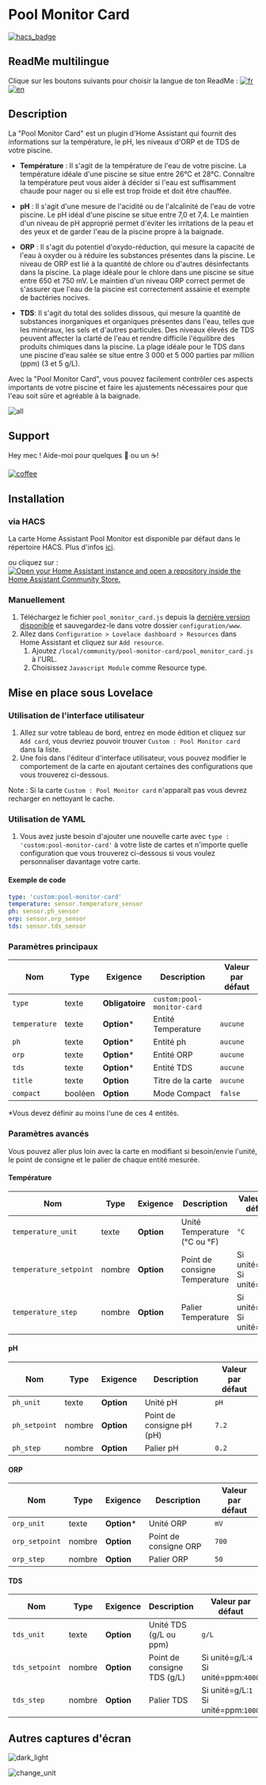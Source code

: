 # Pool Monitor Card

[![hacs_badge](https://img.shields.io/badge/HACS-Custom-41BDF5.svg?style=for-the-badge)](https://github.com/hacs/integration)

## ReadMe multilingue

Clique sur les boutons suivants pour choisir la langue de ton ReadMe : [![fr](https://img.shields.io/badge/lang-fr-green.svg)](https://github.com/wilsto/pool-monitor-card/blob/master/README-fr.md) [![en](https://img.shields.io/badge/lang-en-red.svg)](https://github.com/wilsto/pool-monitor-card/blob/master/README.md)

## Description

La "Pool Monitor Card" est un plugin d'Home Assistant qui fournit des informations sur la température, le pH, les niveaux d'ORP et de TDS de votre piscine.

- **Température** : Il s'agit de la température de l'eau de votre piscine. La température idéale d'une piscine se situe entre 26°C et 28°C.  Connaître la température peut vous aider à décider si l'eau est suffisamment chaude pour nager ou si elle est trop froide et doit être chauffée.

- **pH** : Il s'agit d'une mesure de l'acidité ou de l'alcalinité de l'eau de votre piscine. Le pH idéal d'une piscine se situe entre 7,0 et 7,4. Le maintien d'un niveau de pH approprié permet d'éviter les irritations de la peau et des yeux et de garder l'eau de la piscine propre à la baignade.

- **ORP** : Il s'agit du potentiel d'oxydo-réduction, qui mesure la capacité de l'eau à oxyder ou à réduire les substances présentes dans la piscine. Le niveau de ORP est lié à la quantité de chlore ou d'autres désinfectants dans la piscine.  La plage idéale pour le chlore dans une piscine se situe entre 650 et 750 mV. Le maintien d'un niveau ORP correct permet de s'assurer que l'eau de la piscine est correctement assainie et exempte de bactéries nocives.

- **TDS**: Il s'agit du total des solides dissous, qui mesure la quantité de substances inorganiques et organiques présentes dans l'eau, telles que les minéraux, les sels et d'autres particules. Des niveaux élevés de TDS peuvent affecter la clarté de l'eau et rendre difficile l'équilibre des produits chimiques dans la piscine. La plage idéale pour le TDS dans une piscine d'eau salée se situe entre 3 000 et 5 000 parties par million (ppm) (3 et 5 g/L).

Avec la "Pool Monitor Card", vous pouvez facilement contrôler ces aspects importants de votre piscine et faire les ajustements nécessaires pour que l'eau soit sûre et agréable à la baignade.

![all](example/compact-card.png)

## Support

Hey mec ! Aide-moi pour quelques :beers: ou un :coffee:!

[![coffee](https://www.buymeacoffee.com/assets/img/custom_images/black_img.png)](https://bmc.link/wilsto)

## Installation

### via HACS

La carte Home Assistant Pool Monitor est disponible par défaut dans le répertoire HACS. Plus d'infos  [ici](https://hacs.xyz/).

ou cliquez sur :
[![Open your Home Assistant instance and open a repository inside the Home Assistant Community Store.](https://my.home-assistant.io/badges/hacs_repository.svg)](https://my.home-assistant.io/redirect/hacs_repository/?owner=wilsto&repository=pool-monitor-card&category=plugin)

### Manuellement

1. Téléchargez le fichier `pool_monitor_card.js` depuis la [dernière version disponible](https://github.com/wilsto/pool-monitor-card/releases) et sauvegardez-le dans votre dossier `configuration/www`.
1. Allez dans `Configuration > Lovelace dashboard > Resources` dans Home Assistant et cliquez sur `Add resource`.
    1. Ajoutez `/local/community/pool-monitor-card/pool_monitor_card.js` à l'URL.
    1. Choisissez `Javascript Module` comme Resource type.

## Mise en place sous Lovelace

### Utilisation de l'interface utilisateur

1. Allez sur votre tableau de bord, entrez en mode édition et cliquez sur `Add card`, vous devriez pouvoir trouver `Custom : Pool Monitor card` dans la liste.
1. Une fois dans l'éditeur d'interface utilisateur, vous pouvez modifier le comportement de la carte en ajoutant certaines des configurations que vous trouverez ci-dessous.

Note : Si la carte `Custom : Pool Monitor card` n'apparaît pas vous devrez recharger en nettoyant le cache.

### Utilisation de  YAML

1. Vous avez juste besoin d'ajouter une nouvelle carte avec `type : 'custom:pool-monitor-card'` à votre liste de cartes et n'importe quelle configuration que vous trouverez ci-dessous si vous voulez personnaliser davantage votre carte.

#### Exemple de code

```yaml
type: 'custom:pool-monitor-card'
temperature: sensor.temperature_sensor
ph: sensor.ph_sensor
orp: sensor.orp_sensor
tds: sensor.tds_sensor
```

### Paramètres principaux

| Nom | Type | Exigence | Description | Valeur par défaut |
| -------------- | ----------- | ------------ | ------------------------------------------------ | --------------------------------------------------------------------------------------------------------------------------------------------------------------------------------------------------------------------------------------------------------------------------------------------------------------------------------------------- |
| `type` | texte | **Obligatoire** | `custom:pool-monitor-card` ||
| `temperature` | texte | **Option*** | Entité Temperature  |`aucune`|
| `ph` | texte | **Option*** | Entité ph  |`aucune`|
| `orp` | texte | **Option*** | Entité ORP  |`aucune`|
| `tds` | texte | **Option*** | Entité TDS  |`aucune`|
| `title` | texte | **Option** | Titre de la carte  |`aucune`|
| `compact` | booléen | **Option** | Mode Compact |`false`|

*Vous devez définir au moins l'une de ces 4 entités.

### Paramètres avancés

Vous pouvez aller plus loin avec la carte en modifiant si besoin/envie l'unité, le point de consigne et le palier de chaque entité mesurée.

#### Température

| Nom | Type | Exigence | Description | Valeur par défaut |
| -------------- | ----------- | ------------ | ------------------------------------------------ | --------------------------------------------------------------------------------------------------------------------------------------------------------------------------------------------------------------------------------------------------------------------------------------------------------------------------------------------- |
| `temperature_unit` | texte | **Option** | Unité Temperature (°C ou °F) |`°C`|
| `temperature_setpoint` | nombre | **Option** | Point de consigne Temperature |Si unité=°C:`27` <br/> Si unité=°F:`80`|
| `temperature_step` | nombre | **Option** | Palier Temperature |Si unité=°C:`1` <br/> Si unité=°F:`2`|

#### pH

| Nom | Type | Exigence | Description | Valeur par défaut |
| -------------- | ----------- | ------------ | ------------------------------------------------ | --------------------------------------------------------------------------------------------------------------------------------------------------------------------------------------------------------------------------------------------------------------------------------------------------------------------------------------------- |
| `ph_unit` | texte | **Option** | Unité pH |`pH`|
| `ph_setpoint` | nombre | **Option** | Point de consigne pH (pH) |`7.2`|
| `ph_step` | nombre | **Option** | Palier pH |`0.2`|

#### ORP

| Nom | Type | Exigence | Description | Valeur par défaut |
| -------------- | ----------- | ------------ | ------------------------------------------------ | --------------------------------------------------------------------------------------------------------------------------------------------------------------------------------------------------------------------------------------------------------------------------------------------------------------------------------------------- |
| `orp_unit` | texte | **Option*** | Unité ORP  |`mV`|
| `orp_setpoint` | nombre | **Option** | Point de consigne ORP |`700`|
| `orp_step` | nombre | **Option** | Palier ORP |`50`|

#### TDS

| Nom | Type | Exigence | Description | Valeur par défaut |
| -------------- | ----------- | ------------ | ------------------------------------------------ | --------------------------------------------------------------------------------------------------------------------------------------------------------------------------------------------------------------------------------------------------------------------------------------------------------------------------------------------- |
| `tds_unit` | texte | **Option** | Unité TDS (g/L ou ppm) |`g/L`|
| `tds_setpoint` | nombre | **Option** | Point de consigne TDS (g/L) |Si unité=g/L:`4` <br/> Si unité=ppm:`4000`|
| `tds_step` | nombre | **Option** | Palier TDS |Si unité=g/L:`1` <br/> Si unité=ppm:`1000`|

## Autres captures d'écran

![dark_light](example/light-dark-card.png)

![change_unit](example/change_unit.png)
